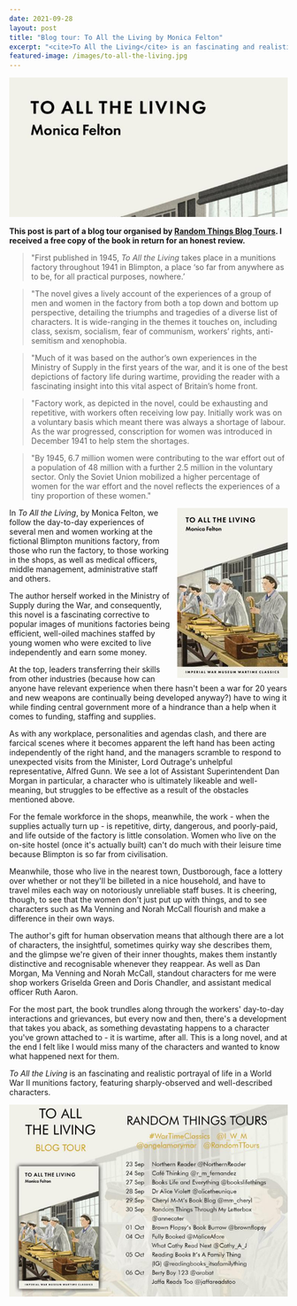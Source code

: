 ```yaml
---
date: 2021-09-28
layout: post
title: "Blog tour: To All the Living by Monica Felton"
excerpt: "<cite>To All the Living</cite> is an fascinating and realistic portrayal of life in a World War II munitions factory, featuring sharply-observed and well-described characters."
featured-image: /images/to-all-the-living.jpg
---
```


![To All the Living](/images/to-all-the-living.jpg)

**This post is part of a blog tour organised by [Random Things Blog Tours](http://randomthingsthroughmyletterbox.blogspot.com/p/services-to-publishers-authors-blog.html). I received a free copy of the book in return for an honest review.**

> "First published in 1945, <cite>To All the Living</cite> takes place in a munitions factory throughout 1941 in Blimpton, a place ‘so far from anywhere as to be, for all practical purposes, nowhere.’

> "The novel gives a lively account of the experiences of a group of men and women in the factory from both a top down and bottom up perspective, detailing the triumphs and tragedies of a diverse list of characters. It is wide-ranging in the themes it touches on, including class, sexism, socialism, fear of communism, workers’ rights, anti-semitism and xenophobia.

> "Much of it was based on the author’s own experiences in the Ministry of Supply in the first years of the war, and it is one of the best depictions of factory life during wartime, providing the reader with a fascinating insight into this vital aspect of Britain’s home front.

> "Factory work, as depicted in the novel, could be exhausting and repetitive, with workers often receiving low pay. Initially work was on a voluntary basis which meant there was always a shortage of labour. As the war progressed, conscription for women was introduced in December 1941 to help stem the shortages.

> "By 1945, 6.7 million women were contributing to the war effort out of a population of 48 million with a further 2.5 million in the voluntary sector. Only the Soviet Union mobilized a higher percentage of women for the war effort and the novel reflects the experiences of a tiny proportion of these women."

<img src="/images/to-all-the-living-200.jpg" alt="To All the Living" style="float: right; margin-bottom: 10px; margin-left: 10px;">

In <cite>To All the Living</cite>, by Monica Felton, we follow the day-to-day experiences of several men and women working at the fictional Blimpton munitions factory, from those who run the factory, to those working in the shops, as well as medical officers, middle management, administrative staff and others.

The author herself worked in the Ministry of Supply during the War, and consequently, this novel is a fascinating corrective to popular images of munitions factories being efficient, well-oiled machines staffed by young women who were excited to live independently and earn some money.

At the top, leaders transferring their skills from other industries (because how can anyone have relevant experience when there hasn't been a war for 20 years and new weapons are continually being developed anyway?) have to wing it while finding central government more of a hindrance than a help when it comes to funding, staffing and supplies.

As with any workplace, personalities and agendas clash, and there are farcical scenes where it becomes apparent the left hand has been acting independently of the right hand, and the managers scramble to respond to unexpected visits from the Minister, Lord Outrage's unhelpful representative, Alfred Gunn. We see a lot of Assistant Superintendent Dan Morgan in particular, a character who is ultimately likeable and well-meaning, but struggles to be effective as a result of the obstacles mentioned above.

For the female workforce in the shops, meanwhile, the work - when the supplies actually turn up - is repetitive, dirty, dangerous, and poorly-paid, and life outside of the factory is little consolation. Women who live on the on-site hostel (once it's actually built) can't do much with their leisure time because Blimpton is so far from civilisation.

Meanwhile, those who live in the nearest town, Dustborough, face a lottery over whether or not they'll be billeted in a nice household, and have to travel miles each way on notoriously unreliable staff buses. It is cheering, though, to see that the women don't just put up with things, and to see characters such as Ma Venning and Norah McCall flourish and make a difference in their own ways.

The author's gift for human observation means that although there are a lot of characters, the insightful, sometimes quirky way she describes them, and the glimpse we're given of their inner thoughts, makes them instantly distinctive and recognisable whenever they reappear. As well as Dan Morgan, Ma Venning and Norah McCall, standout characters for me were shop workers Griselda Green and Doris Chandler, and assistant medical officer Ruth Aaron.

For the most part, the book trundles along through the workers' day-to-day interactions and grievances, but every now and then, there's a development that takes you aback, as something devastating happens to a character you've grown attached to - it is wartime, after all. This is a long novel, and at the end I felt like I would miss many of the characters and wanted to know what happened next for them.

<cite>To All the Living</cite> is an fascinating and realistic portrayal of life in a World War II munitions factory, featuring sharply-observed and well-described characters.

![To All the Living blog tour banner](/images/to-all-the-living-banner.jpg)
